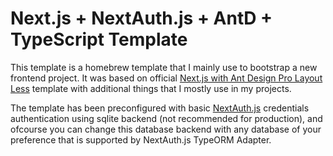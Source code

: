 # Next.js + NextAuth.js + AntD + TypeScript Template

This template is a homebrew template that I mainly use to bootstrap a new frontend project. It was based on official [Next.js with Ant Design Pro Layout Less](https://github.com/vercel/next.js/tree/canary/examples/with-ant-design-pro-layout-less) template with additional things that I mostly use in my projects.

The template has been preconfigured with basic [NextAuth.js](https://next-auth.js.org/) credentials authentication using sqlite backend (not recommended for production), and ofcourse you can change this database backend with any database of your preference that is supported by NextAuth.js TypeORM Adapter.
